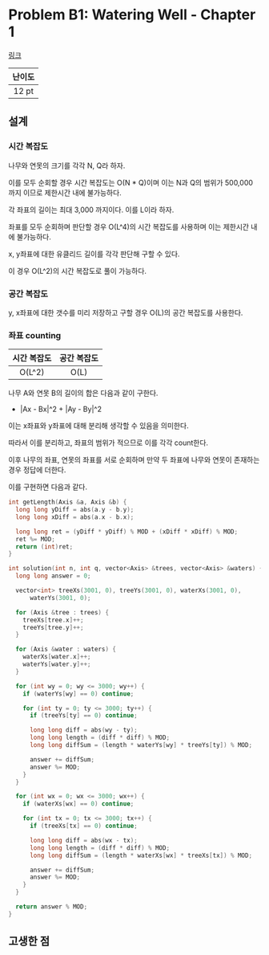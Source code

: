 # Problem B1: Watering Well - Chapter 1

[링크](https://www.facebook.com/codingcompetitions/hacker-cup/2022/round-1/problems/B1)

| 난이도 |
| :----: |
| 12 pt  |

## 설계

### 시간 복잡도

나무와 연못의 크기를 각각 N, Q라 하자.

이를 모두 순회할 경우 시간 복잡도는 O(N \* Q)이며 이는 N과 Q의 범위가 500,000 까지 이므로 제한시간 내에 불가능하다.

각 좌표의 길이는 최대 3,000 까지이다. 이를 L이라 하자.

좌표를 모두 순회하며 판단할 경우 O(L^4)의 시간 복잡도를 사용하며 이는 제한시간 내에 불가능하다.

x, y좌표에 대한 유클리드 길이를 각각 판단해 구할 수 있다.

이 경우 O(L^2)의 시간 복잡도로 풀이 가능하다.

### 공간 복잡도

y, x좌표에 대한 갯수를 미리 저장하고 구할 경우 O(L)의 공간 복잡도를 사용한다.

### 좌표 counting

| 시간 복잡도 | 공간 복잡도 |
| :---------: | :---------: |
|   O(L^2)    |    O(L)     |

나무 A와 연못 B의 길이의 합은 다음과 같이 구한다.

- |Ax - Bx|^2 + |Ay - By|^2

이는 x좌표와 y좌표에 대해 분리해 생각할 수 있음을 의미한다.

따라서 이를 분리하고, 좌표의 범위가 적으므로 이를 각각 count한다.

이후 나무의 좌표, 연못의 좌표를 서로 순회하며 만약 두 좌표에 나무와 연못이 존재하는 경우 정답에 더한다.

이를 구현하면 다음과 같다.

```cpp
int getLength(Axis &a, Axis &b) {
  long long yDiff = abs(a.y - b.y);
  long long xDiff = abs(a.x - b.x);

  long long ret = (yDiff * yDiff) % MOD + (xDiff * xDiff) % MOD;
  ret %= MOD;
  return (int)ret;
}

int solution(int n, int q, vector<Axis> &trees, vector<Axis> &waters) {
  long long answer = 0;

  vector<int> treeXs(3001, 0), treeYs(3001, 0), waterXs(3001, 0),
      waterYs(3001, 0);

  for (Axis &tree : trees) {
    treeXs[tree.x]++;
    treeYs[tree.y]++;
  }

  for (Axis &water : waters) {
    waterXs[water.x]++;
    waterYs[water.y]++;
  }

  for (int wy = 0; wy <= 3000; wy++) {
    if (waterYs[wy] == 0) continue;

    for (int ty = 0; ty <= 3000; ty++) {
      if (treeYs[ty] == 0) continue;

      long long diff = abs(wy - ty);
      long long length = (diff * diff) % MOD;
      long long diffSum = (length * waterYs[wy] * treeYs[ty]) % MOD;

      answer += diffSum;
      answer %= MOD;
    }
  }

  for (int wx = 0; wx <= 3000; wx++) {
    if (waterXs[wx] == 0) continue;

    for (int tx = 0; tx <= 3000; tx++) {
      if (treeXs[tx] == 0) continue;

      long long diff = abs(wx - tx);
      long long length = (diff * diff) % MOD;
      long long diffSum = (length * waterXs[wx] * treeXs[tx]) % MOD;

      answer += diffSum;
      answer %= MOD;
    }
  }

  return answer % MOD;
}
```

## 고생한 점
